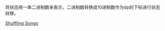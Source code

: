 将状态用一串二进制数来表示，二进制数转换成10进制数作为dp的下标进行状态转移。

[Shuffling Songs](https://codeforces.com/contest/1950/problem/G)